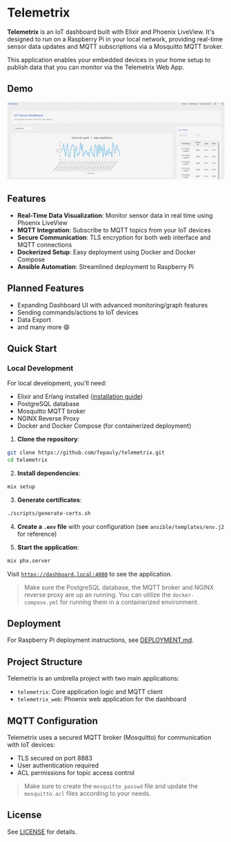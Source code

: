 # Telemetrix

**Telemetrix** is an IoT dashboard built with Elixir and Phoenix LiveView. It's designed to run on a Raspberry Pi in your local network, providing real-time sensor data updates and MQTT subscriptions via a Mosquitto MQTT broker.

This application enables your embedded devices in your home setup to publish data that you can monitor via the Telemetrix Web App.

## Demo

![Telemetrix Demo](demo/demo.gif)

## Features

- **Real-Time Data Visualization**: Monitor sensor data in real time using Phoenix LiveView
- **MQTT Integration**: Subscribe to MQTT topics from your IoT devices
- **Secure Communication**: TLS encryption for both web interface and MQTT connections
- **Dockerized Setup**: Easy deployment using Docker and Docker Compose
- **Ansible Automation**: Streamlined deployment to Raspberry Pi

## Planned Features

- Expanding Dashboard UI with advanced monitoring/graph features
- Sending commands/actions to IoT devices
- Data Export
- and many more :smile:


## Quick Start

### Local Development

For local development, you'll need:
- Elixir and Erlang installed ([installation guide](https://elixir-lang.org/install.html))
- PostgreSQL database
- Mosquitto MQTT broker
- NGINX Reverse Proxy
- Docker and Docker Compose (for containerized deployment)

1. **Clone the repository**:
```bash
git clone https://github.com/fepauly/telemetrix.git
cd telemetrix
```

2. **Install dependencies**:
```bash
mix setup
```

3. **Generate certificates**:
```bash
./scripts/generate-certs.sh
```

4. **Create a `.env` file** with your configuration (see `ansible/templates/env.j2` for reference)

5. **Start the application**:
```bash
mix phx.server
```

Visit [`https://dashboard.local:4000`](https://dashboard.local:4000) to see the application.

> Make sure the PostgreSQL database, the MQTT broker and NGINX reverse proxy are up an running. You can utilize the `docker-compose.yml` for running them in a containerized environment.

## Deployment

For Raspberry Pi deployment instructions, see [DEPLOYMENT.md](DEPLOYMENT.md).

## Project Structure

Telemetrix is an umbrella project with two main applications:
- `telemetrix`: Core application logic and MQTT client
- `telemetrix_web`: Phoenix web application for the dashboard

## MQTT Configuration

Telemetrix uses a secured MQTT broker (Mosquitto) for communication with IoT devices:
- TLS secured on port 8883
- User authentication required 
- ACL permissions for topic access control

> Make sure to create the `mosquitto_passwd` file and update the `mosquitto.acl` files according to your needs.

## License

See [LICENSE](LICENSE) for details.